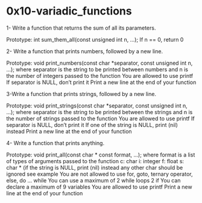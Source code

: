 # 0x10-variadic_functions


1- Write a function that returns the sum of all its parameters.

   Prototype: int sum_them_all(const unsigned int n, ...);
   If n == 0, return 0

2- Write a function that prints numbers, followed by a new line.

   Prototype: void print_numbers(const char *separator, const unsigned int n, ...);
   where separator is the string to be printed between numbers
   and n is the number of integers passed to the function
   You are allowed to use printf
   If separator is NULL, don’t print it
   Print a new line at the end of your function

3-Write a function that prints strings, followed by a new line.

   Prototype: void print_strings(const char *separator, const unsigned int n, ...);
   where separator is the string to be printed between the strings
   and n is the number of strings passed to the function
   You are allowed to use printf
   If separator is NULL, don’t print it
   If one of the string is NULL, print (nil) instead
   Print a new line at the end of your function

4- Write a function that prints anything.

   Prototype: void print_all(const char * const format, ...);
   where format is a list of types of arguments passed to the function
   c: char
   i: integer
   f: float
   s: char * (if the string is NULL, print (nil) instead
   any other char should be ignored
   see example
   You are not allowed to use for, goto, ternary operator, else, do ... while
   You can use a maximum of
   2 while loops
   2 if
   You can declare a maximum of 9 variables
   You are allowed to use printf
   Print a new line at the end of your function
